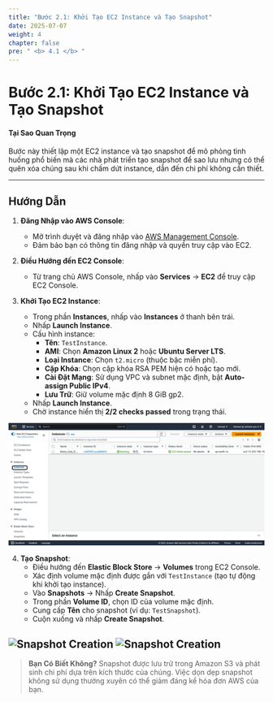 ```yaml
---
title: "Bước 2.1: Khởi Tạo EC2 Instance và Tạo Snapshot"
date: 2025-07-07
weight: 4
chapter: false
pre: " <b> 4.1 </b> "
---
```


# Bước 2.1: Khởi Tạo EC2 Instance và Tạo Snapshot

#### Tại Sao Quan Trọng

Bước này thiết lập một EC2 instance và tạo snapshot để mô phỏng tình huống phổ biến mà các nhà phát triển tạo snapshot để sao lưu nhưng có thể quên xóa chúng sau khi chấm dứt instance, dẫn đến chi phí không cần thiết.

---

## Hướng Dẫn

1. **Đăng Nhập vào AWS Console**:
   - Mở trình duyệt và đăng nhập vào [AWS Management Console](https://aws.amazon.com/console/).
   - Đảm bảo bạn có thông tin đăng nhập và quyền truy cập vào EC2.

2. **Điều Hướng đến EC2 Console**:
   - Từ trang chủ AWS Console, nhấp vào **Services** → **EC2** để truy cập EC2 Console.

3. **Khởi Tạo EC2 Instance**:
   - Trong phần **Instances**, nhấp vào **Instances** ở thanh bên trái.
   - Nhấp **Launch Instance**.
   - Cấu hình instance:
     - **Tên**: `TestInstance`.
     - **AMI**: Chọn **Amazon Linux 2** hoặc **Ubuntu Server LTS**.
     - **Loại Instance**: Chọn `t2.micro` (thuộc bậc miễn phí).
     - **Cặp Khóa**: Chọn cặp khóa RSA PEM hiện có hoặc tạo mới.
     - **Cài Đặt Mạng**: Sử dụng VPC và subnet mặc định, bật **Auto-assign Public IPv4**.
     - **Lưu Trữ**: Giữ volume mặc định 8 GiB gp2.
   - Nhấp **Launch Instance**.
   - Chờ instance hiển thị **2/2 checks passed** trong trạng thái.

![Khởi Tạo EC2 Instance](../images/ec2_launch.png?featherlight=false&width=90pc)

4. **Tạo Snapshot**:
   - Điều hướng đến **Elastic Block Store** → **Volumes** trong EC2 Console.
   - Xác định volume mặc định được gắn với `TestInstance` (tạo tự động khi khởi tạo instance).
   - Vào **Snapshots** → Nhấp **Create Snapshot**.
   - Trong phần **Volume ID**, chọn ID của volume mặc định.
   - Cung cấp **Tên** cho snapshot (ví dụ: `TestSnapshot`).
   - Cuộn xuống và nhấp **Create Snapshot**.

![Snapshot Creation](../images/CreateSnapshot1.png.png?featherlight=false&width=90pc)
![Snapshot Creation](../images/CreateSnapshot2.png.png?featherlight=false&width=90pc)
---

> **Bạn Có Biết Không?** Snapshot được lưu trữ trong Amazon S3 và phát sinh chi phí dựa trên kích thước của chúng. Việc dọn dẹp snapshot không sử dụng thường xuyên có thể giảm đáng kể hóa đơn AWS của bạn.